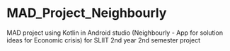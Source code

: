 # MAD_Project_Neighbourly
MAD project using Kotlin in Android studio (Neighbourly - App for solution ideas for Economic crisis) for SLIIT 2nd year 2nd semester project

